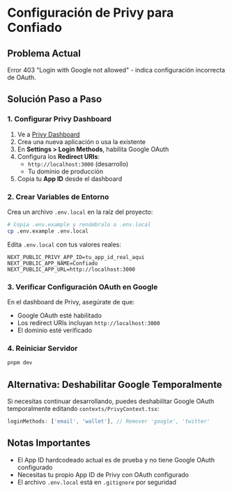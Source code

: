 # Configuración de Privy para Confiado

## Problema Actual
Error 403 "Login with Google not allowed" - indica configuración incorrecta de OAuth.

## Solución Paso a Paso

### 1. Configurar Privy Dashboard
1. Ve a [Privy Dashboard](https://dashboard.privy.io)
2. Crea una nueva aplicación o usa la existente
3. En **Settings > Login Methods**, habilita Google OAuth
4. Configura los **Redirect URIs**:
   - `http://localhost:3000` (desarrollo)
   - Tu dominio de producción
5. Copia tu **App ID** desde el dashboard

### 2. Crear Variables de Entorno
Crea un archivo `.env.local` en la raíz del proyecto:

```bash
# Copia .env.example y renómbralo a .env.local
cp .env.example .env.local
```

Edita `.env.local` con tus valores reales:
```
NEXT_PUBLIC_PRIVY_APP_ID=tu_app_id_real_aqui
NEXT_PUBLIC_APP_NAME=Confiado
NEXT_PUBLIC_APP_URL=http://localhost:3000
```

### 3. Verificar Configuración OAuth en Google
En el dashboard de Privy, asegúrate de que:
- Google OAuth esté habilitado
- Los redirect URIs incluyan `http://localhost:3000`
- El dominio esté verificado

### 4. Reiniciar Servidor
```bash
pnpm dev
```

## Alternativa: Deshabilitar Google Temporalmente
Si necesitas continuar desarrollando, puedes deshabilitar Google OAuth temporalmente editando `contexts/PrivyContext.tsx`:

```typescript
loginMethods: ['email', 'wallet'], // Remover 'google', 'twitter'
```

## Notas Importantes
- El App ID hardcodeado actual es de prueba y no tiene Google OAuth configurado
- Necesitas tu propio App ID de Privy con OAuth configurado
- El archivo `.env.local` está en `.gitignore` por seguridad
